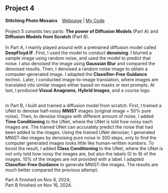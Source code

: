 ## Project 4

**Stitching Photo Mosaics**&emsp;[Webpage](https://davidpaulwei.github.io/cs180/proj5/) | [My Code](https://github.com/davidpaulwei/cs180/tree/main/proj5/code)  
&emsp;    
Project 5 consists two parts: <b>The power of Diffusion Models</b> (Part A) and <b>Diffusion Models from Scratch</b> (Part B).    
&emsp;   
In Part A, I mainly played around with a pretrained diffusion model called <b>DeepFloyd IF</b>. First, I used the model to conduct <b>denoising</b>. I blurred a sample image using random noise, and used the model to predict that noise. I also denoised the image using <b>Gaussian Blur</b> and compared the denoised results. Then, I denoised a random noise image to obtain a computer-generated image. I adapted the <b>Classifier-Free Guidance</b> technic. Later, I conducted image-to-image translation, where images are translated into similar images either based on masks or text prompts. At last, I produced <b>Visual Anagrams</b>, <b>Hybrid Images</b>, and a course logo.    
&emsp;    

In Part B, I built and trained a diffusion model from scratch. First, I trained a UNet to denoise half-noisy <b>MNIST</b> images (original image + 50% pure noise). Then, to denoise images with different amount of noise, I added <b>Time Conditioning</b> to the UNet, where the UNet is told how noisy each images are. The trained UNet can accurately predict the noise that had been added to the images. Using the trained UNet denoiser, I generated MNIST-like images by denoising pure noise in 300 steps, only to find the computer generated images looks little like human-written numbers. To boost the result, I added <b>Class Conditioning</b> to the UNet, where the UNet is not only told how noisy the images are, but also the labels (0 to 9) of the images. 10% of the images are not provided with a label. I adapted <b>Classifier-Free Guidance</b> to generate MNIST-like images. The results are much better compared the previous attempt.

Part A finished on Nov 6, 2024;   
Part B finished on Nov 16, 2024.
